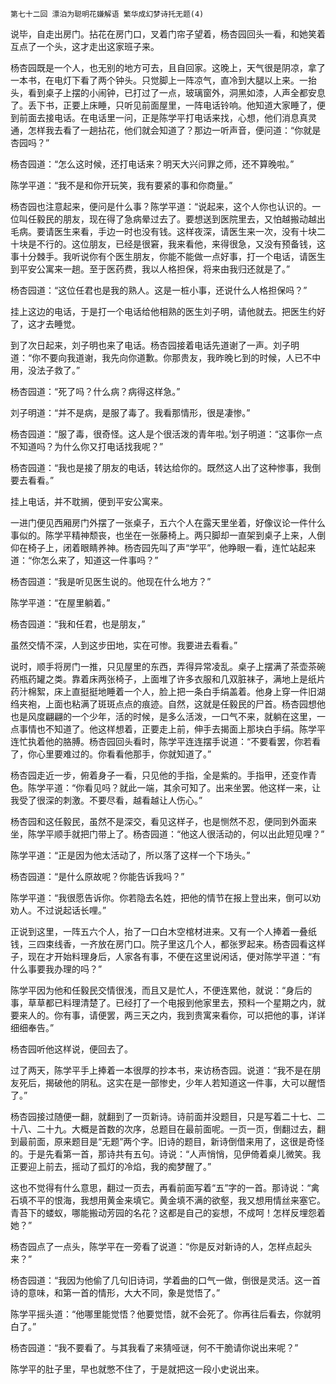     第七十二回 漂泊为聪明花嫌解语 繁华成幻梦诗托无题(4) 

   说毕，自走出房门。拈花在房门口，叉着门帘子望着，杨杏园回头一看，和她笑着互点了一个头，这才走出这家班子来。

   杨杏园既是一个人，也无别的地方可去，且自回家。这晚上，天气很是阴凉，拿了一本书，在电灯下看了两个钟头。只觉脚上一阵凉气，直冷到大腿以上来。一抬头，看到桌子上摆的小闹钟，已打过了一点，玻璃窗外，洞黑如漆，人声全都安息了。丢下书，正要上床睡，只听见前面屋里，一阵电话铃响。他知道大家睡了，便到前面去接电话。在电话里一问，正是陈学平打电话来找，心想，他们消息真灵通，怎样我去看了一趟拈花，他们就会知道了？那边一听声音，便问道：“你就是杏园吗？”

   杨杏园道：“怎么这时候，还打电话来？明天大兴问罪之师，还不算晚啦。”

   陈学平道：“我不是和你开玩笑，我有要紧的事和你商量。”

   杨杏园也注意起来，便问是什么事？陈学平道：“说起来，这个人你也认识的。一位叫任毅民的朋友，现在得了急病晕过去了。要想送到医院里去，又怕越搬动越出毛病。要请医生来看，手边一时也没有钱。这样夜深，请医生来一次，没有十块二十块是不行的。这位朋友，已经是很窘，我来看他，来得很急，又没有预备钱，这事十分棘手。我听说你有个医生朋友，你能不能做一点好事，打一个电话，请医生到平安公寓来一趟。至于医药费，我以人格担保，将来由我归还就是了。”

   杨杏园道：“这位任君也是我的熟人。这是一桩小事，还说什么人格担保吗？”

   挂上这边的电话，于是打一个电话给他相熟的医生刘子明，请他就去。把医生约好了，这才去睡觉。

   到了次日起来，刘子明也来了电话。杨杏园接着电话先道谢了一声。刘子明道：“你不要向我道谢，我先向你道歉。你那贵友，我昨晚匕到的时候，人已不中用，没法子救了。”

   杨杏园道：“死了吗？什么病？病得这样急。”

   刘子明道：“并不是病，是服了毒了。我看那情形，很是凄惨。”

   杨杏园道：“服了毒，很奇怪。这人是个很活泼的青年啦。’划子明道：“这事你一点不知道吗？为什么你又打电话找我呢？”

   杨杏园道：“我也是接了朋友的电话，转达给你的。既然这人出了这种惨事，我倒要去看看。”

   挂上电话，并不耽搁，便到平安公寓来。

   一进门便见西厢房门外摆了一张桌子，五六个人在露天里坐着，好像议论一件什么事似的。陈学平精神颓丧，也坐在一张藤椅上。两只脚却一直架到桌子上来，人倒仰在椅子上，闭着眼睛养神。杨杏园先叫了声“学平”，他睁眼一看，连忙站起来道：“你怎么来了，知道这一件事吗？”

   杨杏园道：“我是听见医生说的。他现在什么地方？”

   陈学平道：“在屋里躺着。”

   杨杏园道：“我和任君，也是朋友，”

   虽然交情不深，人到这步田地，实在可惨。我要进去看看。”

   说时，顺手将房门一推，只见屋里的东西，弄得异常凌乱。桌子上摆满了茶壶茶碗药瓶药罐之类。靠着床两张椅子，上面堆了许多衣服和几双脏袜子，满地上是纸片药汁棉絮，床上直挺挺地睡着一个人，脸上把一条白手绢盖着。他身上穿一件旧湖绉夹袍，上面也粘满了斑斑点点的痕迹。自然，这就是任毅民的尸首。杨杏园想他也是风度翩翩的一个少年，活的时候，是多么活泼，一口气不来，就躺在这里，一点事情也不知道了。他这样想着，正要走上前，伸手去揭面上那块白手绢。陈学平连忙执着他的胳膊。杨杏园回头看时，陈学平连连摆手说道：“不要看罢，你若看了，你心里要难过的。你看看他那手，你就知道了。”

   杨杏园走近一步，俯着身子一看，只见他的手指，全是紫的。手指甲，还变作青色。陈学平道：“你看见吗？就此一端，其余可知了。出来坐罢。他这样一来，让我受了很深的刺激。不要尽看，越看越让人伤心。”

   杨杏园和这任毅民，虽然不是深交，看见这样子，也是恻然不忍，便同到外面来坐，陈学平顺手就把门带上了。杨杏园道：“他这人很活动的，何以出此短见哩？”

   陈学平道：“正是因为他太活动了，所以落了这样一个下场头。”

   杨杏园道：“是什么原故呢？你能告诉我吗？”

   陈学平道：“我很愿告诉你。你若隐去名姓，把他的情节在报上登出来，倒可以劝劝人。不过说起话长哩。”

   正说到这里，一阵五六个人，抬了一口白木空棺材进来。又有一个人捧着一叠纸钱，三四束线香，一齐放在房门口。院子里这几个人，都张罗起来。杨杏园看这样子，现在才开始料理身后，人家各有事，不便在这里说闲话，便对陈学平道：“有什么事要我办理的吗？”

   陈学平因为他和任毅民交情很浅，而且又是忙人，不便连累他，就说：“身后的事，草草都已料理清楚了。已经打了一个电报到他家里去，预料一个星期之内，就要来人的。你有事，请便罢，两三天之内，我到贵寓来看你，可以把他的事，详详细细奉告。”

   杨杏园听他这样说，便回去了。

   过了两天，陈学平手上捧着一本很厚的抄本书，来访杨杏园。说道：“我不是在朋友死后，揭破他的阴私。这实在是一部惨史，少年人若知道这一件事，大可以醒悟了。”

   杨杏园接过随便一翻，就翻到了一页新诗。诗前面并没题目，只是写着二十七、二十八、二十九。大概是首数的次序，总题目在最前面呢。一页一页，倒翻过去，翻到最前面，原来题目是“无题”两个字。旧诗的题目，新诗倒借来用了，这很是奇怪的。于是先看第一首，那诗共有五句。诗说：“人声悄悄，见伊倚着桌儿微笑。我正要迎上前去，摇动了孤灯的冷焰，我的痴梦醒了。”

   这也不觉得有什么意思，翻过一页去，再看前面写着“五”字的一首。那诗说：“禽石填不平的恨海，我想用黄金来填它。黄金填不满的欲壑，我又想用情丝来塞它。青苔下的蝼蚁，哪能搬动芳园的名花？这都是自己的妄想，不成呵！怎样反埋怨着她？”

   杨杏园点了一点头，陈学平在一旁看了说道：“你是反对新诗的人，怎样点起头来？”

   杨杏园道：“我因为他偷了几句旧诗词，学着曲的口气一做，倒很是灵活。这一首诗的意味，和第一首的情形，大大不同，象是觉悟了。”

   陈学平摇头道：“他哪里能觉悟？他要觉悟，就不会死了。你再往后看去，你就明白了。”

   杨杏园道：“我不要看了。与其我看了来猜哑谜，何不干脆请你说出来呢？”

   陈学平的肚子里，早也就憋不住了，于是就把这一段小史说出来。

